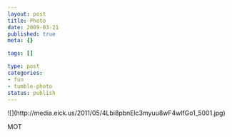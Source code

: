 ```yaml
--- 
layout: post
title: Photo
date: 2009-03-21
published: true
meta: {}

tags: []

type: post
categories: 
- fun
- tumble-photo
status: publish
---
```

<div class="figure">            ![](http://media.eick.us/2011/05/4Lbi8pbnElc3myuu8wF4wlfGo1_5001.jpg)        </div>

MOT

